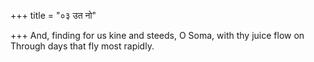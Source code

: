 +++
title = "०३ उत नो"

+++
And, finding for us kine and steeds, O Soma, with thy juice flow on  
     Through days that fly most rapidly.